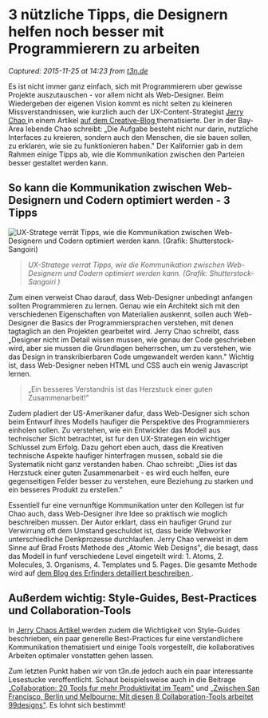 # 3 nützliche Tipps, die Designern helfen noch besser mit Programmierern zu arbeiten

_Captured: 2015-11-25 at 14:23 from [t3n.de](http://t3n.de/news/tipps-designer-programmierer-unterschiede-denkweise-659927/?utm_source=feedburner+t3n+News+12.000er&utm_medium=feed&utm_campaign=Feed%3A+aktuell%2Ffeeds%2Frss+%28t3n+News%29)_

Es ist nicht immer ganz einfach, sich mit Programmierern uber gewisse Projekte auszutauschen - vor allem nicht als Web-Designer. Beim Wiedergeben der eigenen Vision kommt es nicht selten zu kleineren Missverstandnissen, wie kurzlich auch der UX-Content-Strategist [Jerry Chao ](https://twitter.com/jerrycao_uxpin?lang=en) in einem Artikel [auf dem Creative-Blog ](http://www.creativebloq.com/ux/tips-help-designers-work-better-coders-111517899) thematisierte. Der in der Bay-Area lebende Chao schreibt: „Die Aufgabe besteht nicht nur darin, nutzliche Interfaces zu kreieren, sondern auch den Menschen, die sie bauen sollen, zu erklaren, wie sie zu funktionieren haben." Der Kalifornier gab in dem Rahmen einige Tipps ab, wie die Kommunikation zwischen den Parteien besser gestaltet werden kann.

## So kann die Kommunikation zwischen Web-Designern und Codern optimiert werden - 3 Tipps

![UX-Stratege verrät Tipps, wie die Kommunikation zwischen Web-Designern und Codern optimiert werden kann. \(Grafik: Shutterstock-Sangoiri\)](http://t3n.de/news/wp-content/uploads/2015/11/programmierer-designer-kommunikation-optimieren-595x354.jpg)

> _UX-Stratege verrat Tipps, wie die Kommunikation zwischen Web-Designern und Codern optimiert werden kann. (Grafik: Shutterstock-Sangoiri )_

Zum einen verweist Chao darauf, dass Web-Designer unbedingt anfangen sollten Programmieren zu lernen. Genau wie ein Architekt sich mit den verschiedenen Eigenschaften von Materialien auskennt, sollen auch Web-Designer die Basics der Programmiersprachen verstehen, mit denen tagtaglich an den Projekten gearbeitet wird. Jerry Chao schreibt, dass „Designer nicht im Detail wissen mussen, wie genau der Code geschrieben wird, aber sie mussen die Grundlagen beherrschen, um zu verstehen, wie das Design in transkribierbaren Code umgewandelt werden kann." Wichtig ist, dass Web-Designer neben HTML und CSS auch ein wenig Javascript lernen.

> „Ein besseres Verstandnis ist das Herzstuck einer guten Zusammenarbeit!"

Zudem pladiert der US-Amerikaner dafur, dass Web-Designer sich schon beim Entwurf ihres Modells haufiger die Perspektive des Programmierers einholen sollen. Zu verstehen, wie ein Entwickler das Modell aus technischer Sicht betrachtet, ist fur den UX-Strategen ein wichtiger Schlussel zum Erfolg. Dazu gehort eben auch, dass die Kreativen technische Aspekte haufiger hinterfragen mussen, sobald sie die Systematik nicht ganz verstanden haben. Chao schreibt: „Dies ist das Herzstuck einer guten Zusammenarbeit - es wird euch helfen, eure gegenseitigen Felder besser zu verstehen, eure Beziehung zu starken und ein besseres Produkt zu erstellen."

Essentiell fur eine vernunftige Kommunikation unter den Kollegen ist fur Chao auch, dass Web-Designer ihre Idee so praktisch wie moglich beschreiben mussen. Der Autor erklart, dass ein haufiger Grund zur Verwirrung oft dem Umstand geschuldet ist, dass beide Webworker unterschiedliche Denkprozesse durchlaufen. Jerry Chao verweist in dem Sinne auf Brad Frosts Methode des „Atomic Web Designs", die besagt, dass das Modell in funf verschiedene Level eingeteilt wird: 1. Atoms, 2. Molecules, 3. Organisms, 4. Templates und 5. Pages. Die gesamte Methode wird auf [dem Blog des Erfinders detailliert beschreiben ](http://bradfrost.com/blog/post/atomic-web-design/).

## Außerdem wichtig: Style-Guides, Best-Practices und Collaboration-Tools

In [Jerry Chaos Artikel ](http://www.creativebloq.com/ux/tips-help-designers-work-better-coders-111517899) werden zudem die Wichtigkeit von Style-Guides beschrieben, ein paar generelle Best-Practices fur eine verstandlichere Kommunikation thematisiert und einige Tools vorgestellt, die kollaboratives Arbeiten optimaler vonstatten gehen lassen.

Zum letzten Punkt haben wir von t3n.de jedoch auch ein paar interessante Lesestucke veroffentlicht. Schaut beispielsweise auch in die Beitrage „[Collaboration: 20 Tools fur mehr Produktivitat im Team"](http://t3n.de/news/collaboration-tools-produktivitaet-580320/) und „[Zwischen San Francisco, Berlin und Melbourne: Mit diesen 8 Collaboration-Tools arbeitet 99designs"](http://t3n.de/news/collaboration-tools-99designs-san-francisco-berlin-melbourne-558811/). Es lohnt sich bestimmt!
